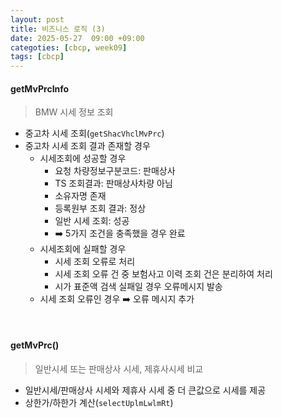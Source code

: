```yaml
---
layout: post
title: 비즈니스 로직 (3)
date: 2025-05-27  09:00 +09:00
categoties: [cbcp, week09]
tags: [cbcp]
---
```


#### getMvPrcInfo

> BMW 시세 정보 조회

- 중고차 시세 조회(`getShacVhclMvPrc`)
- 중고차 시세 조회 결과 존재할 경우
  - 시세조회에 성공할 경우
    - 요청 차량정보구분코드: 판매상사
    - TS 조회결과: 판매상사차량 아님
    - 소유자명 존재
    - 등록원부 조회 결과: 정상
    - 일반 시세 조회: 성공
    - ➡️ 5가지 조건을 충족했을 경우 완료
  - 시세조회에 실패할 경우
    - 시세 조회 오류로 처리
    - 시세 조회 오류 건 중 보험사고 이력 조회 건은 분리하여 처리
    - 시가 표준액 검색 실패일 경우 오류메시지 발송
  - 시세 조회 오류인 경우 ➡️ 오류 메시지 추가

<br>

#### getMvPrc()

> 일반시세 또는 판매상사 시세, 제휴사시세 비교

- 일반시세/판매상사 시세와 제휴사 시세 중 더 큰값으로 시세를 제공
- 상한가/하한가 계산(`selectUplmLwlmRt`)

<br>

#### 